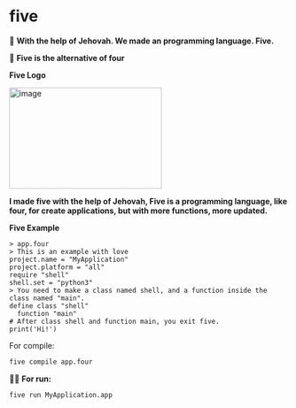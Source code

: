 # five
💚 **With the help of Jehovah. We made an programming language. Five.**

🔢 **Five is the alternative of four**

**Five Logo**

<img width="275" height="183" alt="image" src="https://github.com/user-attachments/assets/7db33991-6b1d-4cf4-a76a-53fd6cc1aebd" />



**I made five with the help of Jehovah, Five is a programming language, like four, for create applications, but with more functions, more updated.**

**Five Example**

```five
> app.four
> This is an example with love
project.name = "MyApplication"
project.platform = "all"
require "shell"
shell.set = "python3"
> You need to make a class named shell, and a function inside the class named "main".
define class "shell"
  function "main"
# After class shell and function main, you exit five.
print('Hi!')
```
For compile:

```bash
five compile app.four
```
🧑‍💻 **For run:**

```bash
five run MyApplication.app
```

